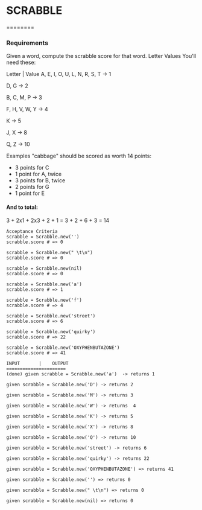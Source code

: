 # SCRABBLE
========


### Requirements
Given a word, compute the scrabble score for that word.
Letter Values
You'll need these:

Letter | Value
A, E, I, O, U, L, N, R, S, T -> 1

D, G -> 2

B, C, M, P -> 3

F, H, V, W, Y -> 4

K -> 5

J, X -> 8

Q, Z -> 10

Examples "cabbage" should be scored as worth 14 points:
- 3 points for C
- 1 point for A, twice
- 3 points for B, twice
- 2 points for G
- 1 point for E

#### And to total:
3 + 2x1 + 2x3 + 2 + 1
= 3 + 2 + 6 + 3
= 14

```
Acceptance Criteria
scrabble = Scrabble.new('')
scrabble.score # => 0

scrabble = Scrabble.new(" \t\n")
scrabble.score # => 0

scrabble = Scrabble.new(nil)
scrabble.score # => 0

scrabble = Scrabble.new('a')
scrabble.score # => 1

scrabble = Scrabble.new('f')
scrabble.score # => 4

scrabble = Scrabble.new('street')
scrabble.score # => 6

scrabble = Scrabble.new('quirky')
scrabble.score # => 22

scrabble = Scrabble.new('OXYPHENBUTAZONE')
scrabble.score # => 41
```

```
INPUT       |    OUTPUT
======================
(done) given scrabble = Scrabble.new('a')  -> returns 1

given scrabble = Scrabble.new('D') -> returns 2

given scrabble = Scrabble.new('M') -> returns 3

given scrabble = Scrabble.new('W') -> returns  4

given scrabble = Scrabble.new('K') -> returns 5

given scrabble = Scrabble.new('X') -> returns 8

given scrabble = Scrabble.new('Q') -> returns 10

given scrabble = Scrabble.new('street') -> returns 6

given scrabble = Scrabble.new('quirky') -> returns 22

given scrabble = Scrabble.new('OXYPHENBUTAZONE') => returns 41

given scrabble = Scrabble.new('') => returns 0

given scrabble = Scrabble.new(" \t\n") => returns 0

given scrabble = Scrabble.new(nil) => returns 0
```
